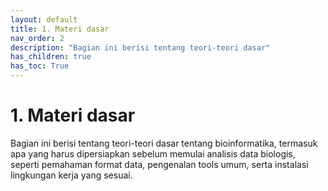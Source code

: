```yaml
---
layout: default
title: 1. Materi dasar
nav_order: 2
description: "Bagian ini berisi tentang teori-teori dasar"
has_children: true
has_toc: True
---
```


# 1. Materi dasar

Bagian ini berisi tentang teori-teori dasar tentang bioinformatika, termasuk apa yang harus dipersiapkan sebelum memulai analisis data biologis, seperti pemahaman format data, pengenalan tools umum, serta instalasi lingkungan kerja yang sesuai.
